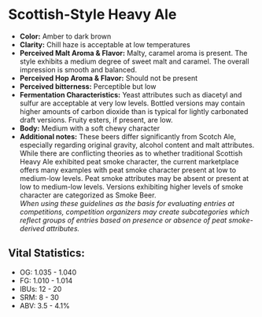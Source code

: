 # Scottish-Style Heavy Ale

- **Color:** Amber to dark brown
- **Clarity:** Chill haze is acceptable at low temperatures
- **Perceived Malt Aroma & Flavor:** Malty, caramel aroma is present. The style exhibits a medium degree of sweet malt and caramel. The overall impression is smooth and balanced.
- **Perceived Hop Aroma & Flavor:** Should not be present
- **Perceived bitterness:** Perceptible but low
- **Fermentation Characteristics:** Yeast attributes such as diacetyl and sulfur are acceptable at very low levels. Bottled versions may contain higher amounts of carbon dioxide than is typical for lightly carbonated draft versions. Fruity esters, if present, are low.
- **Body:** Medium with a soft chewy character
- **Additional notes:** These beers differ significantly from Scotch Ale, especially regarding original gravity, alcohol content and malt attributes. While there are conflicting theories as to whether traditional Scottish Heavy Ale exhibited peat smoke character, the current marketplace offers many examples with peat smoke character present at low to medium-low levels. Peat smoke attributes may be absent or present at low to medium-low levels. Versions exhibiting higher levels of smoke character are categorized as Smoke Beer. <br/>
_When using these guidelines as the basis for evaluating entries at competitions, competition organizers may create subcategories which reflect groups of entries based on presence or absence of peat smoke-derived attributes._

## Vital Statistics:

- OG: 1.035 - 1.040
- FG: 1.010 - 1.014
- IBUs: 12 - 20
- SRM: 8 - 30
- ABV: 3.5 - 4.1%

